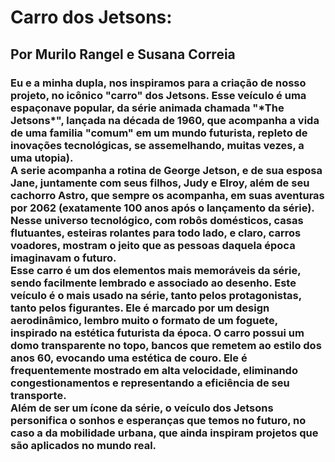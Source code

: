 <h1>Carro dos Jetsons:</h1>
<h2>Por Murilo Rangel e Susana Correia</h2>
<h3>Eu e a minha dupla, nos inspiramos para a criação de nosso projeto, no icônico "carro" dos Jetsons. Esse veículo é uma espaçonave popular, da série animada chamada "*The Jetsons*", lançada na década de 1960, que acompanha a vida de uma familia "comum" em um mundo futurista, repleto de inovações tecnológicas, se assemelhando, muitas vezes, a uma utopia).<br>
A serie acompanha a rotina de George Jetson, e de sua esposa Jane, juntamente com seus filhos, Judy e Elroy, além de seu cachorro Astro, que sempre os acompanha, em suas aventuras por 2062 (exatamente 100 anos após o lançamento da série). Nesse universo tecnológico, com robôs domésticos, casas flutuantes, esteiras rolantes para todo lado, e claro, carros voadores, mostram o jeito que as pessoas daquela época imaginavam o futuro.<br>
Esse carro é um dos elementos mais memoráveis da série, sendo facilmente lembrado e associado ao desenho. Este veículo é o mais usado na série, tanto pelos protagonistas, tanto pelos figurantes. Ele é marcado por um design aerodinâmico, lembro muito o formato de um foguete, inspirado na estética futurista da época. O carro possui um domo transparente no topo, bancos que remetem ao estilo dos anos 60, evocando uma estética de couro. Ele é frequentemente mostrado em alta velocidade, eliminando congestionamentos e representando a eficiência de seu transporte.<br>
Além de ser um ícone da série, o veículo dos Jetsons personifica o sonhos e esperanças que temos no futuro, no caso a da mobilidade urbana, que ainda inspiram projetos que são aplicados no mundo real.</h3>
